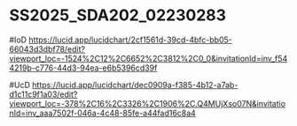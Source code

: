 # SS2025_SDA202_02230283

#IoD
https://lucid.app/lucidchart/2cf1561d-39cd-4bfc-bb05-66043d3dbf78/edit?viewport_loc=-1524%2C12%2C6652%2C3812%2C0_0&invitationId=inv_f544219b-c776-44d3-94ea-e6b5396cd39f

#UcD
https://lucid.app/lucidchart/dec0909a-f385-4b12-a7ab-d1c11c9f1a03/edit?viewport_loc=-378%2C16%2C3326%2C1906%2C.Q4MUjXso07N&invitationId=inv_aaa7502f-046a-4c48-85fe-a44fad16c8a4
